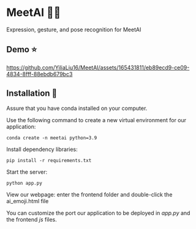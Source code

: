 # MeetAI :man_teacher:

Expression, gesture, and pose recognition for MeetAI

## Demo :star:
https://github.com/YiliaLiu16/MeetAI/assets/165431811/eb89ecd9-ce09-4834-8fff-88ebdb679bc3

## Installation :thought_balloon:

Assure that you have conda installed on your computer.

Use the following command to create a new virtual environment for our application:

```
conda create -n meetai python=3.9
```

Install dependency libraries:

```
pip install -r requirements.txt
```

Start the server:

```
python app.py
```

View our webpage: enter the frontend folder and double-click the ai_emoji.html file

You can customize the port our application to be deployed in *app.py* and the frontend *js* files.
